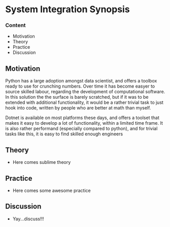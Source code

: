 # System Integration Synopsis

### Content

- Motivation
- Theory
- Practice
- Discussion

## Motivation

Python has a large adoption amongst data scientist, and offers a toolbox ready to use for crunching numbers.
Over time it has become easyer to source skilled labour, regarding the development of computational software.
In this solution the the surface is barely scratched, but if it was to be extended with additional functionality, it would be a rather trivial task to just hook into code, written by people who are better at math than myself.

Dotnet is available on most platforms these days, and offers a toolset that makes it easy to develop a lot of functionality, within a limited time frame. It is also rather performand (especially compared to python), and for trivial tasks like this, it is easy to find skilled enough engineers

## Theory

- Here comes sublime theory


## Practice

- Here comes some awesome practice

## Discussion

- Yay...discuss!!!


